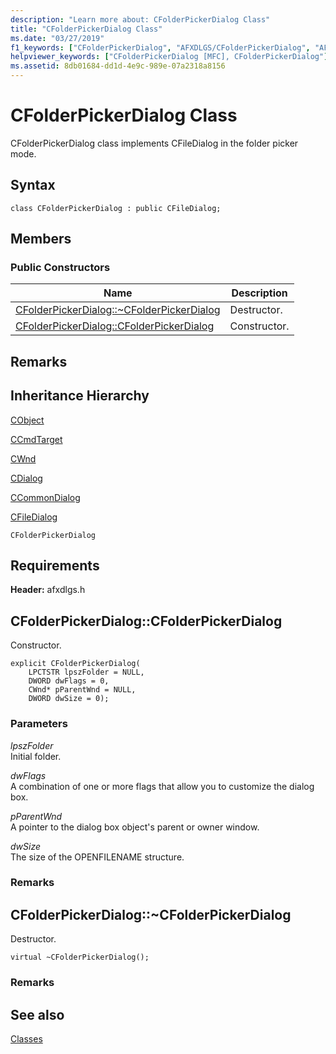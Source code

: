 ```yaml
---
description: "Learn more about: CFolderPickerDialog Class"
title: "CFolderPickerDialog Class"
ms.date: "03/27/2019"
f1_keywords: ["CFolderPickerDialog", "AFXDLGS/CFolderPickerDialog", "AFXDLGS/CFolderPickerDialog::CFolderPickerDialog"]
helpviewer_keywords: ["CFolderPickerDialog [MFC], CFolderPickerDialog"]
ms.assetid: 8db01684-dd1d-4e9c-989e-07a2318a8156
---
```

# CFolderPickerDialog Class

CFolderPickerDialog class implements CFileDialog in the folder picker mode.

## Syntax

```
class CFolderPickerDialog : public CFileDialog;
```

## Members

### Public Constructors

|Name|Description|
|----------|-----------------|
|[CFolderPickerDialog::~CFolderPickerDialog](#_dtorcfolderpickerdialog)|Destructor.|
|[CFolderPickerDialog::CFolderPickerDialog](#cfolderpickerdialog)|Constructor.|

## Remarks

## Inheritance Hierarchy

[CObject](../../mfc/reference/cobject-class.md)

[CCmdTarget](../../mfc/reference/ccmdtarget-class.md)

[CWnd](../../mfc/reference/cwnd-class.md)

[CDialog](../../mfc/reference/cdialog-class.md)

[CCommonDialog](../../mfc/reference/ccommondialog-class.md)

[CFileDialog](../../mfc/reference/cfiledialog-class.md)

`CFolderPickerDialog`

## Requirements

**Header:** afxdlgs.h

## <a name="cfolderpickerdialog"></a> CFolderPickerDialog::CFolderPickerDialog

Constructor.

```
explicit CFolderPickerDialog(
    LPCTSTR lpszFolder = NULL,
    DWORD dwFlags = 0,
    CWnd* pParentWnd = NULL,
    DWORD dwSize = 0);
```

### Parameters

*lpszFolder*<br/>
Initial folder.

*dwFlags*<br/>
A combination of one or more flags that allow you to customize the dialog box.

*pParentWnd*<br/>
A pointer to the dialog box object's parent or owner window.

*dwSize*<br/>
The size of the OPENFILENAME structure.

### Remarks

## <a name="_dtorcfolderpickerdialog"></a> CFolderPickerDialog::~CFolderPickerDialog

Destructor.

```
virtual ~CFolderPickerDialog();
```

### Remarks

## See also

[Classes](../../mfc/reference/mfc-classes.md)
